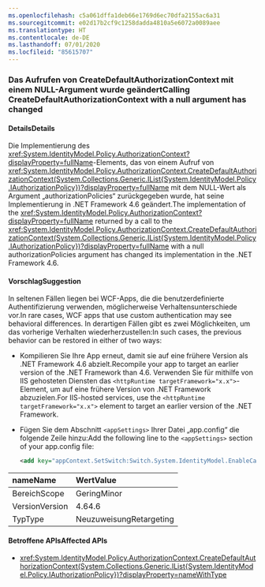 ```yaml
---
ms.openlocfilehash: c5a061dffa1deb66e1769d6ec70dfa2155ac6a31
ms.sourcegitcommit: e02d17b2cf9c1258dadda4810a5e6072a0089aee
ms.translationtype: HT
ms.contentlocale: de-DE
ms.lasthandoff: 07/01/2020
ms.locfileid: "85615707"
---
```

### <a name="calling-createdefaultauthorizationcontext-with-a-null-argument-has-changed"></a><span data-ttu-id="c4eff-101">Das Aufrufen von CreateDefaultAuthorizationContext mit einem NULL-Argument wurde geändert</span><span class="sxs-lookup"><span data-stu-id="c4eff-101">Calling CreateDefaultAuthorizationContext with a null argument has changed</span></span>

#### <a name="details"></a><span data-ttu-id="c4eff-102">Details</span><span class="sxs-lookup"><span data-stu-id="c4eff-102">Details</span></span>

<span data-ttu-id="c4eff-103">Die Implementierung des <xref:System.IdentityModel.Policy.AuthorizationContext?displayProperty=fullName>-Elements, das von einem Aufruf von <xref:System.IdentityModel.Policy.AuthorizationContext.CreateDefaultAuthorizationContext(System.Collections.Generic.IList{System.IdentityModel.Policy.IAuthorizationPolicy})?displayProperty=fullName> mit dem NULL-Wert als Argument „authorizationPolicies“ zurückgegeben wurde, hat seine Implementierung in .NET Framework 4.6 geändert.</span><span class="sxs-lookup"><span data-stu-id="c4eff-103">The implementation of the <xref:System.IdentityModel.Policy.AuthorizationContext?displayProperty=fullName> returned by a call to the <xref:System.IdentityModel.Policy.AuthorizationContext.CreateDefaultAuthorizationContext(System.Collections.Generic.IList{System.IdentityModel.Policy.IAuthorizationPolicy})?displayProperty=fullName> with a null authorizationPolicies argument has changed its implementation in the .NET Framework 4.6.</span></span>

#### <a name="suggestion"></a><span data-ttu-id="c4eff-104">Vorschlag</span><span class="sxs-lookup"><span data-stu-id="c4eff-104">Suggestion</span></span>

<span data-ttu-id="c4eff-105">In seltenen Fällen liegen bei WCF-Apps, die die benutzerdefinierte Authentifizierung verwenden, möglicherweise Verhaltensunterschiede vor.</span><span class="sxs-lookup"><span data-stu-id="c4eff-105">In rare cases, WCF apps that use custom authentication may see behavioral differences.</span></span> <span data-ttu-id="c4eff-106">In derartigen Fällen gibt es zwei Möglichkeiten, um das vorherige Verhalten wiederherzustellen:</span><span class="sxs-lookup"><span data-stu-id="c4eff-106">In such cases, the previous behavior can be restored in either of two ways:</span></span>

- <span data-ttu-id="c4eff-107">Kompilieren Sie Ihre App erneut, damit sie auf eine frühere Version als .NET Framework 4.6 abzielt.</span><span class="sxs-lookup"><span data-stu-id="c4eff-107">Recompile your app to target an earlier version of the .NET Framework than 4.6.</span></span> <span data-ttu-id="c4eff-108">Verwenden Sie für mithilfe von IIS gehosteten Diensten das `<httpRuntime targetFramework="x.x">`-Element, um auf eine frühere Version von .NET Framework abzuzielen.</span><span class="sxs-lookup"><span data-stu-id="c4eff-108">For IIS-hosted services, use the `<httpRuntime targetFramework="x.x">` element to target an earlier version of the .NET Framework.</span></span>
- <span data-ttu-id="c4eff-109">Fügen Sie dem Abschnitt `<appSettings>` Ihrer Datei „app.config“ die folgende Zeile hinzu:</span><span class="sxs-lookup"><span data-stu-id="c4eff-109">Add the following line to the `<appSettings>` section of your app.config file:</span></span>

    ```xml
    <add key="appContext.SetSwitch:Switch.System.IdentityModel.EnableCachedEmptyDefaultAuthorizationContext" value="true" />
    ```

| <span data-ttu-id="c4eff-110">name</span><span class="sxs-lookup"><span data-stu-id="c4eff-110">Name</span></span>    | <span data-ttu-id="c4eff-111">Wert</span><span class="sxs-lookup"><span data-stu-id="c4eff-111">Value</span></span>       |
|:--------|:------------|
| <span data-ttu-id="c4eff-112">Bereich</span><span class="sxs-lookup"><span data-stu-id="c4eff-112">Scope</span></span>   | <span data-ttu-id="c4eff-113">Gering</span><span class="sxs-lookup"><span data-stu-id="c4eff-113">Minor</span></span>       |
| <span data-ttu-id="c4eff-114">Version</span><span class="sxs-lookup"><span data-stu-id="c4eff-114">Version</span></span> | <span data-ttu-id="c4eff-115">4.6</span><span class="sxs-lookup"><span data-stu-id="c4eff-115">4.6</span></span>         |
| <span data-ttu-id="c4eff-116">Typ</span><span class="sxs-lookup"><span data-stu-id="c4eff-116">Type</span></span>    | <span data-ttu-id="c4eff-117">Neuzuweisung</span><span class="sxs-lookup"><span data-stu-id="c4eff-117">Retargeting</span></span> |

#### <a name="affected-apis"></a><span data-ttu-id="c4eff-118">Betroffene APIs</span><span class="sxs-lookup"><span data-stu-id="c4eff-118">Affected APIs</span></span>

- <xref:System.IdentityModel.Policy.AuthorizationContext.CreateDefaultAuthorizationContext(System.Collections.Generic.IList{System.IdentityModel.Policy.IAuthorizationPolicy})?displayProperty=nameWithType>
